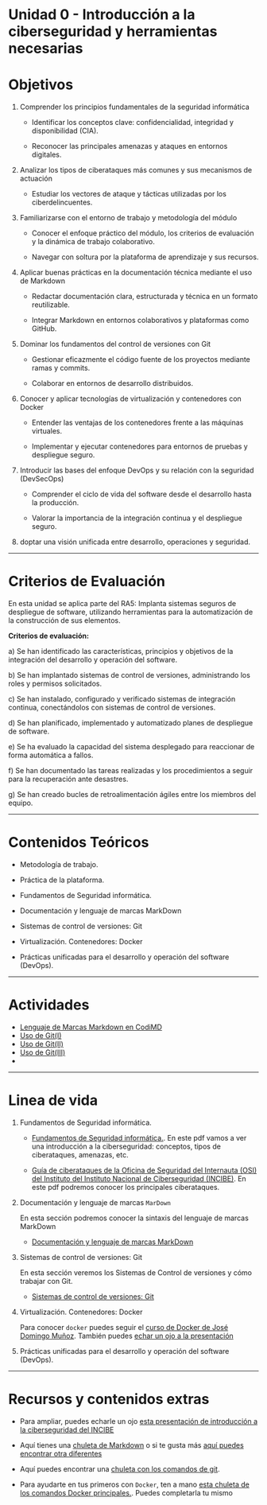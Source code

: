 # Unidad 0 - Introducción a la ciberseguridad y herramientas necesarias



# Objetivos

1. Comprender los principios fundamentales de la seguridad informática

    - Identificar los conceptos clave: confidencialidad, integridad y disponibilidad (CIA).

    - Reconocer las principales amenazas y ataques en entornos digitales.

1. Analizar los tipos de ciberataques más comunes y sus mecanismos de actuación

    - Estudiar los vectores de ataque y tácticas utilizadas por los ciberdelincuentes.


1. Familiarizarse con el entorno de trabajo y metodología del módulo

    - Conocer el enfoque práctico del módulo, los criterios de evaluación y la dinámica de trabajo colaborativo.

    - Navegar con soltura por la plataforma de aprendizaje y sus recursos.

1. Aplicar buenas prácticas en la documentación técnica mediante el uso de Markdown

    - Redactar documentación clara, estructurada y técnica en un formato reutilizable.

    - Integrar Markdown en entornos colaborativos y plataformas como GitHub.

1. Dominar los fundamentos del control de versiones con Git

    - Gestionar eficazmente el código fuente de los proyectos mediante ramas y commits.

    - Colaborar en entornos de desarrollo distribuidos.

1. Conocer y aplicar tecnologías de virtualización y contenedores con Docker

    - Entender las ventajas de los contenedores frente a las máquinas virtuales.

    - Implementar y ejecutar contenedores para entornos de pruebas y despliegue seguro.

1. Introducir las bases del enfoque DevOps y su relación con la seguridad (DevSecOps)

    - Comprender el ciclo de vida del software desde el desarrollo hasta la producción.

    - Valorar la importancia de la integración continua y el despliegue seguro.

1. doptar una visión unificada entre desarrollo, operaciones y seguridad.

---
# Criterios de Evaluación

En esta unidad se aplica parte del RA5: Implanta sistemas seguros de despliegue de software, utilizando herramientas para la automatización de la construcción de sus elementos.


**Criterios de evaluación:**

a) Se han identificado las características, principios y objetivos de la integración del desarrollo y operación del software.

b)	Se han implantado sistemas de control de versiones, administrando los roles y permisos solicitados.

c)	Se han instalado, configurado y verificado sistemas de integración continua, conectándolos con sistemas de control de versiones.

d)	Se han planificado, implementado y automatizado planes de despliegue de software.

e)	Se ha evaluado la capacidad del sistema desplegado para reaccionar de forma automática a fallos.

f)	Se han documentado las tareas realizadas y los procedimientos a seguir para la recuperación ante desastres.

g)	Se han creado bucles de retroalimentación ágiles entre los miembros del equipo.


---
# Contenidos Teóricos

- Metodología de trabajo.
- Práctica de la plataforma.

- Fundamentos de Seguridad informática.
- Documentación y lenguaje de marcas MarkDown
- Sistemas de control de versiones: Git
- Virtualización. Contenedores: Docker
- Prácticas unificadas para el desarrollo y operación del software (DevOps).

---
# Actividades

- [Lenguaje de Marcas Markdown en CodiMD](Actividad-MarkDown/README.md)
- [Uso de Git(I)](Actividad-UsoGit/README.md)
- [Uso de Git(II)](Actividad-UsoGitII/README.md)
- [Uso de Git(III)](Actividad-UsoGitIII/README.md)
- []()


---
# Linea de vida

1.  Fundamentos de Seguridad informática.

    - [Fundamentos de Seguridad informática.](ContenidosTeoricos/PPSUnidad0-FundamentosSeguridadInformatica2025.pdf). En este pdf vamos a ver una introducción a la ciberseguridad: conceptos, tipos de ciberataques, amenazas, etc.

    - [Guía de ciberataques de la Oficina de Seguridad del Internauta (OSI) del Instituto del Instituto Nacional de Ciberseguridad (INCIBE)](ContenidosTeoricos/osi-guia-ciberataques.pdf). En este pdf podremos conocer los principales ciberataques.

2. Documentación y lenguaje de marcas `MarDown`

    En esta sección podremos conocer la sintaxis del lenguaje de marcas MarkDown

    - [Documentación y lenguaje de marcas MarkDown](./ContenidosTeoricos/MarkDown.md)

3. Sistemas de control de versiones: Git

    En esta sección veremos los Sistemas de Control de versiones y cómo trabajar con Git.

    - [Sistemas de control de versiones: Git](Unidad0-Herramientas/ContenidosTeoricos/PPSUnidad0-SistemasControlVersionesGit.pdf)

4. Virtualización. Contenedores: Docker

    Para conocer `docker` puedes seguir el [curso de Docker de José Domingo Muñoz](curso_docker/README.md). También puedes [echar un ojo a la presentación](ContenidosTeoricos/PPSUnidad0-SistemasControlVersionesGit.pdf)

5. Prácticas unificadas para el desarrollo y operación del software (DevOps).


---

# Recursos y contenidos extras

- Para ampliar, puedes echarle un ojo [esta presentación de introducción a la ciberseguridad del INCIBE ](ContenidosTeoricos/PresentacionIncibeIntroduccionCiberseguridad.pdf)

- Aquí tienes una [chuleta de Markdown](Files/CheatsheetMarkdown-2.0.pdf) o si te gusta más [aquí puedes encontrar otra diferentes](Files/Markdown-Cheatsheet2.pdf)

- Aquí puedes encontrar una [chuleta con los comandos de git](Files/ChuletaGitEspanol.pdf).

- Para ayudarte en tus primeros con `Docker`, ten a mano [esta chuleta de los comandos Docker principales.](Files/ChuletaComandosDocker.jpg). Puedes completarla tu mismo

